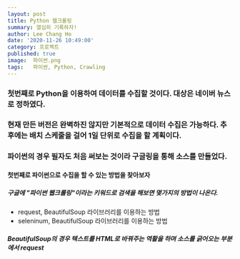 ```yaml
---
layout: post
title: Python 웹크롤링
summary: 열심히 기록하자!
author: Lee Chang Ho
date: '2020-11-26 10:49:00'
category: 프로젝트
published: true
image:  파이썬.png
tags:   파이썬, Python, Crawling
---
```


### 첫번째로 Python을 이용하여 데이터를 수집할 것이다. 대상은 네이버 뉴스로 정하였다.  
### 현재 만든 버전은 완벽하진 않지만 기본적으로 데이터 수집은 가능하다. 추후에는 배치 스케줄을 걸어 1일 단위로 수집을 할 계획이다.  
### 파이썬의 경우 필자도 처음 써보는 것이라 구글링을 통해 소스를 만들었다.

#### 첫번째로 파이썬으로 수집을 할 수 있는 방법을 찾아보자
##### 구글에 "파이썬 웹크롤링"이라는 키워드로 검색을 해보면 몇가지의 방법이 나온다.  
+ request, BeautifulSoup 라이브러리를 이용하는 방법
+ seleninum, BeautifulSoup 라이브러리를 이용하는 방법

##### BeautifulSoup의 경우 텍스트를 HTML로 바꿔주는 역활을 하며 소스를 긁어오는 부분에서 request

